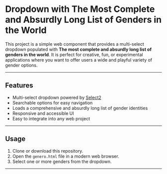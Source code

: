 # Dropdown with The Most Complete and Absurdly Long List of Genders in the World

This project is a simple web component that provides a multi-select dropdown populated with **The most complete and absurdly long list of genders in the world**. It is perfect for creative, fun, or experimental applications where you want to offer users a wide and playful variety of gender options.

---

## Features

- Multi-select dropdown powered by [Select2](https://select2.org/)
- Searchable options for easy navigation
- Loads a comprehensive and absurdly long list of gender identities
- Responsive and accessible UI
- Easy to integrate into any web project

---

## Usage

1. Clone or download this repository.
2. Open the `genero.html` file in a modern web browser.
3. Select one or more genders from the dropdown.

---

